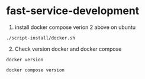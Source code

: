 # fast-service-development

1. install docker compose verion 2 above on ubuntu 

```
./script-install/docker.sh
```

2. Check version docker and docker compose 

```
docker version 

docker compose version 
```